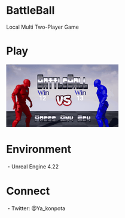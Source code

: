 # BattleBall
Local Multi Two-Player Game

# Play
![PlayMovie](https://github.com/Ya-kon/BattleBall/blob/master/images/BattleBall_PlayMovie.gif)

# Environment
・Unreal Engine 4.22  

# Connect
・Twitter: @Ya_konpota
